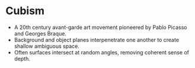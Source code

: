Cubism
======

* A 20th century avant-garde art movement pioneered by Pablo Picasso and Georges Braque.
* Background and object planes interpenetrate one another to create shallow ambiguous space.
* Often surfaces intersect at random angles, removing coherent sense of depth.

